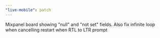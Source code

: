 ```yaml
---
"live-mobile": patch
---
```


Mixpanel board showing "null" and "not set" fields.
Also fix infinite loop when cancelling restart when RTL to LTR prompt
